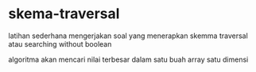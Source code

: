 # skema-traversal


latihan sederhana mengerjakan soal yang menerapkan skemma traversal atau searching without boolean


algoritma akan mencari nilai terbesar dalam satu buah array satu dimensi
